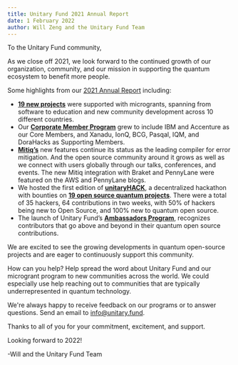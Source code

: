 ```yaml
---
title: Unitary Fund 2021 Annual Report
date: 1 February 2022
author: Will Zeng and the Unitary Fund Team
---
```

To the Unitary Fund community,

As we close off 2021, we look forward to the continued growth of our organization, community, and our mission in supporting the quantum ecosystem to benefit more people.

Some highlights from our [2021 Annual Report](https://unitary.fund/assets/Unitary_Fund_2021_Report.pdf) including:

- [**19 new projects**](https://unitary.fund/grants.html) were supported with microgrants, spanning from software to education and new community development across 10 different countries.
- Our [**Corporate Member Program**](https://unitary.fund/posts/2021-corporate-members.html) grew to include IBM and Accenture as our Core Members, and Xanadu, IonQ, BCG, Pasqal, IQM, and DoraHacks as Supporting Members.
- [**Mitiq’s**](https://mitiq.readthedocs.io/en/stable/) new features continue its status as the leading compiler for error mitigation. And the open source community around it grows as well as we connect with users globally through our talks, conferences, and events. The new Mitiq integration with Braket and PennyLane were featured on the AWS and PennyLane blogs.
- We hosted the first edition of [**unitaryHACK**](https://unitaryfund.github.io/unitaryhack/), a decentralized hackathon with bounties on [**19 open source quantum projects**](https://unitaryfund.github.io/unitaryhack/participating-projects.html). There were a total of 35 hackers, 64 contributions in two weeks, with 50% of hackers being new to Open Source, and 100% new to quantum open source.
- The launch of Unitary Fund’s [**Ambassadors Program**](https://unitary.fund/posts/uf_ambassadors.html), recognizes contributors that go above and beyond in their quantum open source contributions.

We are excited to see the growing developments in quantum open-source projects and are eager to continuously support this community.

How can you help? Help spread the word about Unitary Fund and our microgrant program to new communities across the world. We could especially use help reaching out to communities that are typically underrepresented in quantum technology.

We're always happy to receive feedback on our programs or to answer questions. Send an email to [info@unitary.fund](mailto:info@unitary.fund).

Thanks to all of you for your commitment, excitement, and support.

Looking forward to 2022!

-Will and the Unitary Fund Team

<!--
Thanks for contributing a blog post to the UF site!

Some quick tips:
- Use the `title` field to set the title of your post, no first level header needed.
- Standard markdown formatting is supported (code blocks, links, images, etc.)
  - Put images for your post in the `images` folder.
- If you need further custom formatting, direct html will work here as well.
-


NOTE: If this post needs external attribution, include the line below at the very top.
> _This blog was originally posted [here](), and is reproduced with the author's permission._ -->
